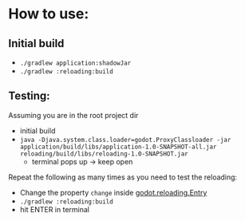 # How to use:

## Initial build
- `./gradlew application:shadowJar`
- `./gradlew :reloading:build`

## Testing:
Assuming you are in the root project dir
- initial build
- `java -Djava.system.class.loader=godot.ProxyClassloader -jar application/build/libs/application-1.0-SNAPSHOT-all.jar reloading/build/libs/reloading-1.0-SNAPSHOT.jar`
  - terminal pops up -> keep open

Repeat the following as many times as you need to test the reloading:
- Change the property `change` inside [godot.reloading.Entry](reloading/src/main/kotlin/godot/reloading/Entry.kt)
- `./gradlew :reloading:build`
- hit ENTER in terminal
